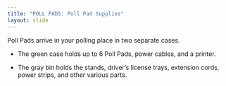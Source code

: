```yaml
---
title: "POLL PADS: Poll Pad Supplies"
layout: slide
---
```


Poll Pads arrive in your polling place in two separate cases.

- The green case holds up to 6 Poll Pads, power cables, and a printer.

- The gray bin holds the stands, driver’s license trays, extension cords, power strips, and other various parts.
